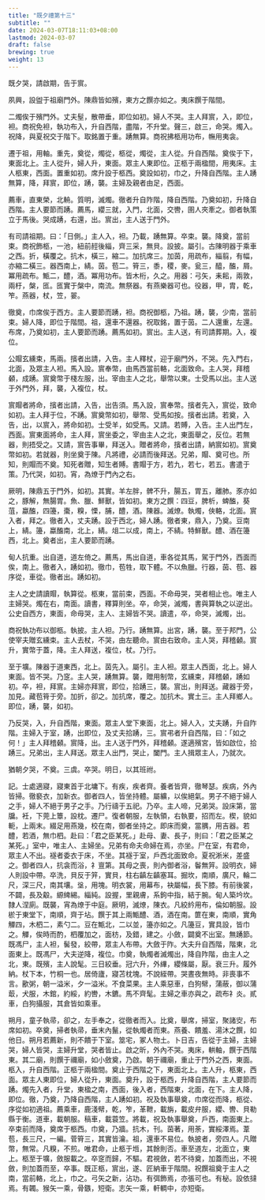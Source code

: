 ```yaml
---
title: "既夕禮第十三"
subtitle: ""
date: 2024-03-07T18:11:03+08:00
lastmod: 2024-03-07
draft: false
brewing: true
weight: 13
---
```


既夕哭，請啟期，告于賔。

夙興，設盥于祖廟門外。陳鼎皆如殯，東方之饌亦如之。夷床饌于階間。

二燭俟于殯門外。丈夫髽，散帶垂，即位如初。婦人不哭。主人拜賔，入，即位，袒。商祝免袒，執功布入，升自西階，盡階，不升堂。聲三，啟三，命哭。燭入。祝降，與夏祝交于階下。取銘置于重。踴無算。商祝拂柩用功布，幠用夷衾。

遷于祖，用軸。重先，奠從，燭從，柩從，燭從，主人從。升自西階。奠俟于下，東面北上。主人從升，婦人升，東面。眾主人東即位。正柩于兩楹間，用夷床。主人柩東，西面。置重如初。席升設于柩西。奠設如初，巾之，升降自西階。主人踴無算，降，拜賔，即位，踴，襲。主婦及親者由足，西面。

薦車，直東榮，北輈。質明，滅燭。徹者升自阼階，降自西階。乃奠如初，升降自西階。主人要節而踴。薦馬，纓三就，入門，北面，交轡，圉人夾牽之。御者執策立于馬後。哭成踴，右還，出。賔出，主人送于門外。

有司請祖期。曰：「日側。」主人入，袒。乃載，踴無算。卒束。襲。降奠，當前束。商祝飾柩，一池，紐前䞓後緇，齊三采，無貝。設披。屬引。古陳明器于乘車之西。折，橫覆之。抗木，橫三，縮二。加抗席三。加茵，用疏布，緇翦，有幅，亦縮二橫三。器西南上，綪。茵。苞二。筲三，黍，稷，麥。瓮三，醯，醢，屑。冪用疏布。甒二，醴，酒。冪用功布。皆木桁，久之。用器：弓矢，耒耜，兩敦，兩杅，槃，匜。匜實于槃中，南流。無祭器。有燕樂器可也。役器，甲，胄，乾，笮。燕器，杖，笠，翣。

徹奠，巾席俟于西方。主人要節而踴，袒。商祝御柩，乃祖。踴，襲，少南，當前束。婦人降，即位于階間。祖，還車不還器。祝取銘，置于茵。二人還重，左還。布席，乃奠如初，主人要節而踴。薦馬如初。賔出。主人送，有司請葬期。入，複位。

公賵玄纁束，馬兩。擯者出請，入告。主人釋杖，迎于廟門外，不哭。先入門右，北面，及眾主人袒。馬入設。賔奉幣，由馬西當前輅，北面致命。主人哭，拜稽顙，成踴。賔奠幣于棧左服，出。宰由主人之北，舉幣以東。士受馬以出。主人送于外門外，拜，襲，入複位，杖。

賔賵者將命，擯者出請，入告，出告須。馬入設，賔奉幣。擯者先入，賔從，致命如初。主人拜于位，不踴。賔奠幣如初，舉幣、受馬如按。擯者出請。若奠，入告，出，以賔入，將命如初。士受羊，如受馬。又請。若賻，入告。主人出門左，西面。賔東面將命，主人拜，賔坐委之，宰由主人之北，東面舉之，反位。若無器，則捂受之。又請，賔告事畢，拜送入。贈者將命，擯者出請，納賔如初。賔奠幣如初。若就器，則坐奠于陳。凡將禮，必請而後拜送。兄弟，賵、奠可也。所知，則賵而不奠。知死者贈，知生者賻。書賵于方，若九，若七，若五。書遣于策。乃代哭，如初。宵，為燎于門內之右。

厥明，陳鼎五于門外，如初。其實。羊左胖，髀不升，腸五，胃五，離肺。豕亦如之，豚解，無腸胃。魚、臘、鮮獸，皆如初。東方之饌：四豆，脾析，蜱醢，葵菹，蠃醢，四籩，棗，糗，慄，脯，醴，酒。陳器。滅燎。執燭，俠輅，北面。賔入者，拜之。徹者入，丈夫踴。設于西北，婦人踴。徹者東，鼎入，乃奠。豆南上，綪。籩，蠃醢南，北上，綪。俎二以成，南上，不綪。特鮮獸。醴、酒在籩西，北上。奠者出，主人要節而踴。

甸人抗重。出自道，道左倚之。薦馬，馬出自道，車各從其馬，駕于門外，西面而俟，南上。徹者入，踴如初。徹巾，苞牲，取下體。不以魚臘。行器，茵、苞、器序從，車從。徹者出。踴如初。

主人之史請讀賵，執算從。柩東，當前束，西面。不命毋哭，哭者相止也。唯主人主婦哭。燭在右，南面。讀書，釋算則坐。卒，命哭，滅燭，書與算執之以逆出。公史自西方，東面，命毋哭，主人、主婦皆不哭。讀遣，卒，命哭，滅燭，出。

商祝執功布以御柩。執披。主人袒。乃行。踴無算。出宮，踴，襲。至于邦門，公使宰夫贈玄纁束。主人去杖，不哭，由左聽命。賔由右致命。主人哭，拜稽顙。賔升，實幣于蓋，降。主人拜送，複位，杖。乃行。

至于壙。陳器于道東西，北上。茵先入。屬引。主人袒。眾主人西面，北上。婦人東面。皆不哭。乃窆。主人哭，踴無算。襲，贈用制幣，玄纁束，拜稽顙，踴如初。卒，袒，拜賔。主婦亦拜賔，即位，拾踴三，襲。賔出，則拜送。藏器于旁，加見。藏苞筲于旁。加折，卻之。加抗席，覆之。加抗木。實土三。主人拜鄉人。即位，踴，襲，如初。

乃反哭，入，升自西階，東面。眾主人堂下東面，北上。婦人入，丈夫踴，升自阼階。主婦入于室，踴，出即位，及丈夫拾踴，三。賔弔者升自西階，曰：「如之何！」主人拜稽顙。賔降，出。主人送于門外，拜稽顙。遂適殯宮，皆如啟位，拾踴三。兄弟出，主人拜送。眾主人出門，哭止，闔門。主人揖眾主人，乃就次。

猶朝夕哭，不奠。三虞。卒哭。明日，以其班祔。

記。士處適寢，寢東首于北墉下。有疾，疾者齊。養者皆齊，徹琴瑟。疾病，外內皆掃。徹褻衣，加新衣。御者四人，皆坐持體。屬纊，以俟絕氣。男子不絕于婦人之手，婦人不絕于男子之手。乃行禱于五祀。乃卒。主人啼，兄弟哭。設床第，當牖。衽，下莞上簟，設枕。遷尸。復者朝服，左執領，右執要，招而左。楔，貌如軛，上兩末。綴足用燕幾，校在南，御者坐持之。即床而奠，當腢，用吉器。若醴，若酒，無巾柶。赴曰：「君之臣某死。」赴母、妻、長子，則曰：「君之臣某之某死。」室中，唯主人、主婦坐。兄弟有命夫命婦在焉，亦坐。尸在室，有君命，眾主人不出。襚者委衣于床，不坐。其襚于室，戶西北面致命。夏祝淅米，差盛之。御者四人，抗衾而浴，礻亶第。其母之喪，則內御者浴，鬠無笄。設明衣，婦人則設中帶。卒洗，貝反于笄，實貝，柱右齻左齻塞耳。掘坎，南順，廣尺，輪二尺，深三尺，南其壤。垼，用塊。明衣裳，用幕布，袂屬幅，長下膝。有前後裳，不闢，長及觳。縓綼緆。緇純。設握，里親膚，系鉤中指，結于腕。甸人築坅坎。隸人涅廁。既襲，宵為燎于中庭。厥明，滅燎，陳衣。凡絞紟用布，倫如朝服。設棜于東堂下，南順，齊于坫。饌于其上兩甒醴、酒，酒在南。篚在東，南順，實角觶四，木柶二，素勺二。豆在甒北，二以並，籩亦如之。凡籩豆，實具設，皆巾之。觶，俟時而酌，柶覆加之，面枋，及錯，建之。小斂，闢奠不出室。無踴節。既馮尸，主人袒，髺發，絞帶，眾主人布帶。大斂于阼。大夫升自西階，階東，北面東上。既馮尸，大夫逆降，複位。巾奠，執燭者滅燭出，降自阼階，由主人之北，東。既殯，主人說髦。三日絞垂。冠六升，外縪，纓條屬，厭。衰三升。履外納。杖下本，竹桐一也。居倚廬，寢苫枕塊。不說絰帶。哭晝夜無時。非喪事不言。歠粥，朝一溢米，夕一溢米。不食菜果。主人乘惡車，白狗幦，蒲蔽，御以蒲菆，犬服，木錧，約綏，約轡，木鑣。馬不齊髦。主婦之車亦與之，疏布礻炎。貳車，白狗攝服，其倉皆如乘車。

朔月，童子執帚，卻之，左手奉之，從徹者而入。比奠，舉席，掃室，聚諸㝔，布席如初。卒奠，掃者執帚，垂末內鬣，從執燭者而東。燕養、饋羞、湯沐之饌，如他日。朔月若薦新，則不饋于下室。筮宅，冢人物土。卜日吉，告從于主婦，主婦哭，婦人皆哭，主婦升堂，哭者皆止。啟之昕，外內不哭。夷床，輁軸，饌于西階東。其二廟，則饌于禰廟，如小斂奠，乃啟。朝于禰廟，重止于門外之西，東面。柩入，升自西階。正柩于兩楹間。奠止于西階之下，東面北上。主人升，柩東，西面。眾主人東即位，婦人從升，東面。奠升，設于柩西，升降自西階，主人要節而踴。燭先入者，升堂，東楹之南，西面，後入者，西階東，北面，在下。主人降，即位。徹，乃奠，乃降自西階，主人踴如初。祝及執事舉奠，巾席從而降，柩從、序從如初適祖。薦乘車，鹿淺幦，乾，笮，革靾，載旃，載皮弁服，纓、轡、貝勒縣于衡。道車，載朝服。稿車，載蓑笠。將載，祝及執事舉奠，戶西，南面東上。卒束前而降，奠席于柩西。巾奠，乃牆。抗木，刊。茵著，用荼，實綏澤焉。葦苞，長三尺，一編。菅筲三，其實皆瀹。祖，還車不易位。執披者，旁四人。凡贈幣，無常。凡糗，不煎。唯君命，止柩于堩，其餘則否。車至道左，北面立，東上。柩至于壙，斂服載之。卒窆而歸，不驅。君視斂，若不待奠，加蓋而出，不視斂，則加蓋而至，卒事。既正柩，賔出，遂、匠納車于階間。祝饌祖奠于主人之南，當前輅，北上，巾之。弓矢之新，沾功。有弭飾焉，亦張可也。有柲。設依撻焉。有韣。猴矢一乘，骨鏃，短衛。志矢一乘，軒輖中，亦短衛。